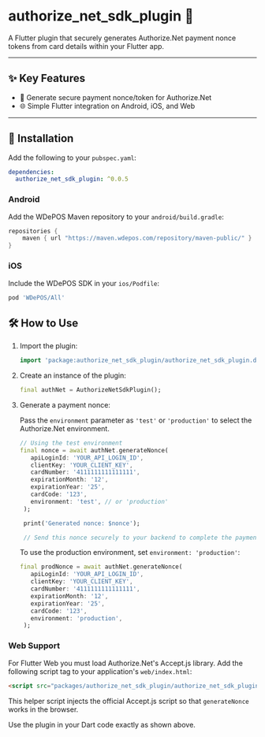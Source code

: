 # authorize_net_sdk_plugin 🚀

A Flutter plugin that securely generates Authorize.Net payment nonce tokens from card details within your Flutter app.

---

## ✨ Key Features

- 🔑 Generate secure payment nonce/token for Authorize.Net
- 🌐 Simple Flutter integration on Android, iOS, and Web

---

## 🚀 Installation

Add the following to your `pubspec.yaml`:

```yaml
dependencies:
  authorize_net_sdk_plugin: ^0.0.5
```

### Android

Add the WDePOS Maven repository to your `android/build.gradle`:

```gradle
repositories {
    maven { url "https://maven.wdepos.com/repository/maven-public/" }
}
```

### iOS

Include the WDePOS SDK in your `ios/Podfile`:

```ruby
pod 'WDePOS/All'
```


## 🛠️ How to Use
1. Import the plugin:

   ```dart
   import 'package:authorize_net_sdk_plugin/authorize_net_sdk_plugin.dart';
   ```

2. Create an instance of the plugin:

   ```dart
   final authNet = AuthorizeNetSdkPlugin();
   ```

3. Generate a payment nonce:

   Pass the `environment` parameter as `'test'` or `'production'` to select the Authorize.Net environment.

   ```dart
   // Using the test environment
   final nonce = await authNet.generateNonce(
      apiLoginId: 'YOUR_API_LOGIN_ID',
      clientKey: 'YOUR_CLIENT_KEY',
      cardNumber: '4111111111111111',
      expirationMonth: '12',
      expirationYear: '25',
      cardCode: '123',
      environment: 'test', // or 'production'
    );

    print('Generated nonce: $nonce');

    // Send this nonce securely to your backend to complete the payment
    ```

   To use the production environment, set `environment: 'production'`:

   ```dart
   final prodNonce = await authNet.generateNonce(
      apiLoginId: 'YOUR_API_LOGIN_ID',
      clientKey: 'YOUR_CLIENT_KEY',
      cardNumber: '4111111111111111',
      expirationMonth: '12',
      expirationYear: '25',
      cardCode: '123',
      environment: 'production',
    );
   ```

### Web Support

For Flutter Web you must load Authorize.Net's Accept.js library. Add the
following script tag to your application's `web/index.html`:

```html
<script src="packages/authorize_net_sdk_plugin/authorize_net_sdk_plugin.js" defer></script>
```

This helper script injects the official Accept.js script so that
`generateNonce` works in the browser.

Use the plugin in your Dart code exactly as shown above.
